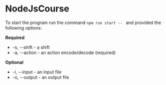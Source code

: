 # NodeJsCourse

To start the program run the command `npm run start -- ` and provided the following options: 

**Required**
* -s, --shift - a shift 
* -a, --action - an action encode/decode (required)

**Optional**
* -i, --input - an input file 
* -o, --output - an output file
